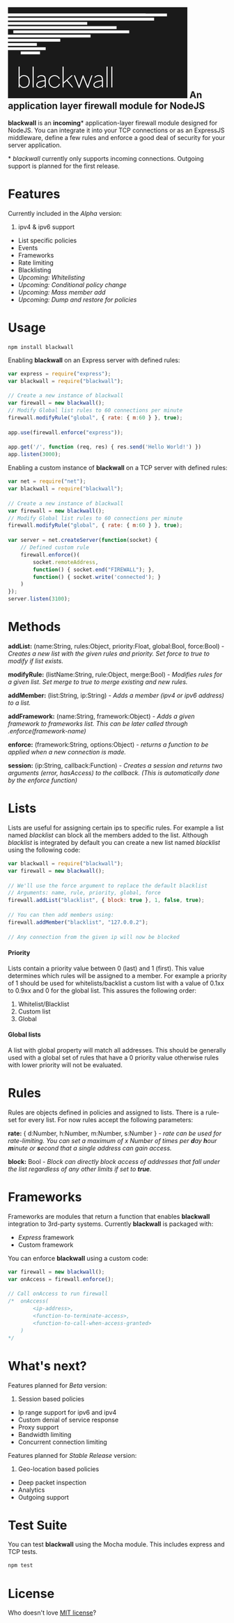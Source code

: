 ![Blackwall firewall](blackwall.png "Blackwall")
An application layer firewall module for NodeJS
-----------------
**blackwall** is an **incoming*** application-layer firewall module designed for NodeJS. You can integrate it into your TCP connections or as an ExpressJS middleware, define a few rules and enforce a good deal of security for your server application.

\* *blackwall* currently only supports incoming connections. Outgoing support is planned for the first release.

# Features
Currently included in the *Alpha* version:
1. ipv4 & ipv6 support
- List specific policies
- Events
- Frameworks
- Rate limiting
- Blacklisting
- *Upcoming: Whitelisting*
- *Upcoming: Conditional policy change*
- *Upcoming: Mass member add*
- *Upcoming: Dump and restore for policies*

# Usage
```
npm install blackwall
```

Enabling **blackwall** on an Express server with defined rules:
```javascript
var express = require("express");
var blackwall = require("blackwall");

// Create a new instance of blackwall
var firewall = new blackwall();
// Modify Global list rules to 60 connections per minute
firewall.modifyRule("global", { rate: { m:60 } }, true);

app.use(firewall.enforce("express"));

app.get('/', function (req, res) { res.send('Hello World!') })
app.listen(3000);
```

Enabling a custom instance of **blackwall** on a TCP server with defined rules:
```javascript
var net = require("net");
var blackwall = require("blackwall");

// Create a new instance of blackwall
var firewall = new blackwall();
// Modify Global list rules to 60 connections per minute
firewall.modifyRule("global", { rate: { m:60 } }, true);

var server = net.createServer(function(socket) {
    // Defined custom rule
    firewall.enforce()(
        socket.remoteAddress,
        function() { socket.end("FIREWALL"); },
        function() { socket.write('connected'); }
    )
});
server.listen(3100);
```

# Methods

**addList:** (name:String, rules:Object, priority:Float, global:Bool, force:Bool) - *Creates a new list with the given rules and priority. Set force to true to modify if list exists.*

**modifyRule:** (listName:String, rule:Object, merge:Bool) - *Modifies rules for a given list. Set merge to true to merge existing and new rules.*

**addMember:** (list:String, ip:String) -
*Adds a member (ipv4 or ipv6 address) to a list.*

**addFramework:** (name:String, framework:Object) - *Adds a given framework to frameworks list. This can be later called through .enforce(framework-name)*

**enforce:** (framework:String, options:Object) - *returns a function to be applied when a new connection is made.*

**session:** (ip:String, callback:Function) - *Creates a session and returns two arguments (error, hasAccess) to the callback. (This is automatically done by the enforce function)*

# Lists
Lists are useful for assigning certain ips to specific rules. For example a list named *blacklist* can block all the members added to the list. Although *blacklist* is integrated by default you can create a new list named *blacklist* using the following code:


```javascript
var blackwall = require("blackwall");
var firewall = new blackwall();

// We'll use the force argument to replace the default blacklist
// Arguments: name, rule, priority, global, force
firewall.addList("blacklist", { block: true }, 1, false, true);

// You can then add members using:
firewall.addMember("blacklist", "127.0.0.2");

// Any connection from the given ip will now be blocked
```

#### Priority
Lists contain a priority value between 0 (last) and 1 (first). This value determines which rules will be assigned to a member. For example a priority of 1 should be used for whitelists/backlist a custom list with a value of 0.1xx to 0.9xx and 0 for the global list. This assures the following order:
1. Whitelist/Blacklist
2. Custom list
3. Global

#### Global lists
A list with global property will match all addresses. This should be generally used with a global set of rules that have a 0 priority value otherwise rules with lower priority will not be evaluated.

# Rules
Rules are objects defined in policies and assigned to lists. There is a rule-set for every list. For now rules accept the following parameters:

**rate:** { d:Number, h:Number, m:Number, s:Number } - *rate can be used for rate-limiting. You can set a maximum of x Number of times per **d**ay **h**our **m**inute or **s**econd that a single address can gain access.*

**block:** Bool - *Block can directly block access of addresses that fall under the list regardless of any other limits if set to **true**.*


# Frameworks
Frameworks are modules that return a function that enables **blackwall** integration to 3rd-party systems. Currently **blackwall** is packaged with:
- *Express* framework
- Custom framework

You can enforce **blackwall** using a custom code:
```javascript
var firewall = new blackwall();
var onAccess = firewall.enforce();

// Call onAccess to run firewall
/*  onAccess(
        <ip-address>,
        <function-to-terminate-access>,
        <function-to-call-when-access-granted>
    )
*/

```

# What's next?

Features planned for *Beta* version:
1. Session based policies
- Ip range support for ipv6 and ipv4
- Custom denial of service response
- Proxy support
- Bandwidth limiting
- Concurrent connection limiting

Features planned for *Stable Release* version:
1. Geo-location based policies
- Deep packet inspection
- Analytics
- Outgoing support

# Test Suite
You can test **blackwall** using the Mocha module. This includes express and TCP tests.
```javascript
npm test
```

# License
Who doesn't love [MIT license](https://raw.githubusercontent.com/schahriar/blackwall/master/LICENSE)?
